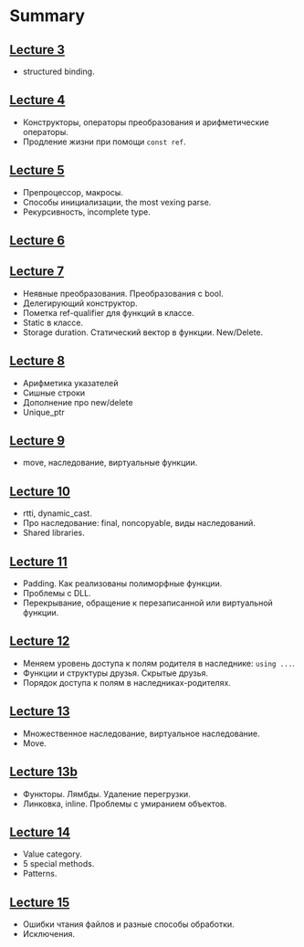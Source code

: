 # Summary
## [Lecture 3](../conspects/conspect_03.md)
- structured binding.
## [Lecture 4](../conspects/conspeсt_04.md)
- Конструкторы, операторы преобразования и арифметические операторы.
- Продление жизни при помощи `const ref`.
## [Lecture 5](../conspects/conspect_05.md)
- Препроцессор, макросы.
- Способы инициализации, the most vexing parse.
- Рекурсивность, incomplete type.
## [Lecture 6](../)
## [Lecture 7](../conspects/conspect_07.md)
- Неявные преобразования. Преобразования с bool.
- Делегирующий конструктор.
- Пометка ref-qualifier для функций в классе.
- Static в классе.
- Storage duration. Статический вектор в функции. New/Delete.
## [Lecture 8](../conspects/conspect_08.md)
- Арифметика указателей
- Сишные строки
- Дополнение про new/delete
- Unique_ptr
## [Lecture 9](../conspects/conspect_09.md)
- move, наследование, виртуальные функции.
## [Lecture 10](../conspects/conspect_10.md)
- rtti, dynamic_cast. 
- Про наследование: final, noncopyable, виды наследований.
- Shared libraries.
## [Lecture 11](../conspects/conspect_11.md)
- Padding. Как реализованы полиморфные функции.
- Проблемы с DLL.
- Перекрывание, обращение к перезаписанной или виртуальной функции.
## [Lecture 12](../conspects/conspect_12.md)
- Меняем уровень доступа к полям родителя в наследнике: `using ...`.
- Функции и структуры друзья. Скрытые друзья.
- Порядок доступа к полям в наследниках-родителях.
## [Lecture 13](../conspects/conspect_13.md)
- Множественное наследование, виртуальное наследование.
- Move.
## [Lecture 13b](../conspects/conspect_13b.md)
- Функторы. Лямбды. Удаление перегрузки.
- Линковка, inline. Проблемы с умиранием объектов.
## [Lecture 14](../conspects/conspect_14.md)
- Value category.
- 5 special methods.
- Patterns.
## [Lecture 15](../conspects/conspect_15.md)
- Ошибки чтания файлов и разные способы обработки.
- Исключения.